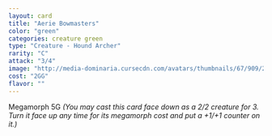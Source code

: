 ```yaml
---
layout: card
title: "Aerie Bowmasters"
color: "green"
categories: creature green
type: "Creature - Hound Archer"
rarity: "C"
attack: "3/4"
image: "http://media-dominaria.cursecdn.com/avatars/thumbnails/67/909/200/283/635608922201949606.png"
cost: "2GG"
flavor: ""
---
```


Megamorph <span class="tip mana-icon mana-colorless-05" title="5 Colorless Mana">5</span><span class="tip mana-icon mana-green" title="1 Green Mana">G</span> <em>(You may cast this card face down as a 2/2 creature for <span class="tip mana-icon mana-colorless-03" title="3 Colorless Mana">3</span>. Turn it face up any time for its megamorph cost and put a +1/+1 counter on it.)</em>
